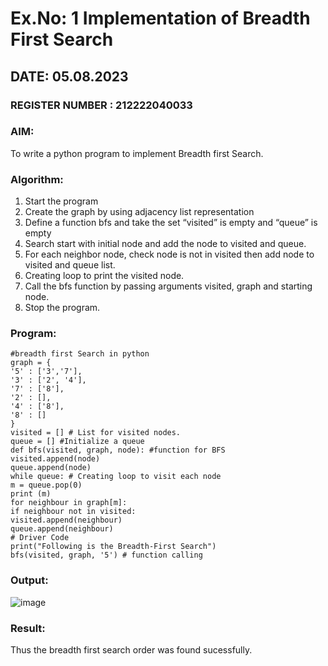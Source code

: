 # Ex.No: 1  Implementation of Breadth First Search 
## DATE: 05.08.2023
### REGISTER NUMBER : 212222040033 
### AIM: 
To write a python program to implement Breadth first Search. 
### Algorithm:
1. Start the program
2. Create the graph by using adjacency list representation
3. Define a function bfs and take the set “visited” is empty and “queue” is empty
4. Search start with initial node and add the node to visited and queue.
5. For each neighbor node, check node is not in visited then add node to visited and queue list.
6.  Creating loop to print the visited node.
7.   Call the bfs function by passing arguments visited, graph and starting node.
8.   Stop the program.
### Program:
```
#breadth first Search in python
graph = {
'5' : ['3','7'],
'3' : ['2', '4'],
'7' : ['8'],
'2' : [],
'4' : ['8'],
'8' : []
}
visited = [] # List for visited nodes.
queue = [] #Initialize a queue
def bfs(visited, graph, node): #function for BFS
visited.append(node)
queue.append(node)
while queue: # Creating loop to visit each node
m = queue.pop(0)
print (m)
for neighbour in graph[m]:
if neighbour not in visited:
visited.append(neighbour)
queue.append(neighbour)
# Driver Code
print("Following is the Breadth-First Search")
bfs(visited, graph, '5') # function calling
```
### Output:

![image](https://github.com/DhanalakshmiCSE/AI_Lab_2023-24/assets/119477832/bd430c2c-a364-4ec5-95ce-5240a829f312)



### Result:
Thus the breadth first search order was found sucessfully.
